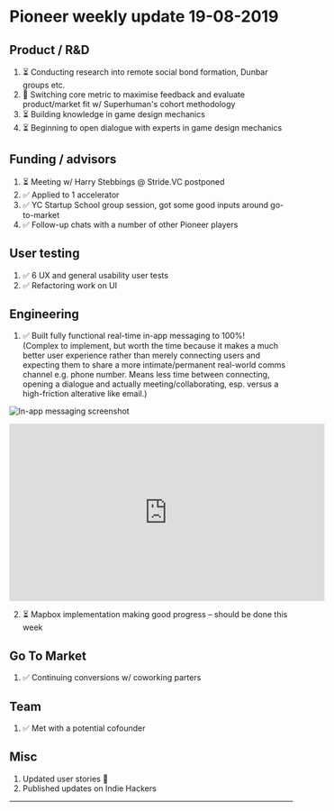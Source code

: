 # Pioneer weekly update 19-08-2019

## Product / R&D

1. ⏳ Conducting research into remote social bond formation, Dunbar groups etc.
2. 🧪 Switching core metric to maximise feedback and evaluate product/market fit w/ Superhuman's cohort methodology
3. ⏳ Building knowledge in game design mechanics
4. ⏳ Beginning to open dialogue with experts in game design mechanics


## Funding / advisors

1. ⏳ Meeting w/ Harry Stebbings @ Stride.VC postponed
2. ✅ Applied to 1 accelerator
3. ✅ YC Startup School group session, got some good inputs around go-to-market
4. ✅ Follow-up chats with a number of other Pioneer players


## User testing

1. ✅ 6 UX and general usability user tests
2. ✅ Refactoring work on UI  

  
## Engineering

1. ✅ Built fully functional real-time in-app messaging to 100%!  
(Complex to implement, but worth the time because it makes a much better user experience rather than merely connecting users and expecting them to share a more intimate/permanent real-world comms channel e.g. phone number. Means less time between connecting, opening a dialogue and actually meeting/collaborating, esp. versus a high-friction alterative like email.)  

![In-app messaging screenshot](https://johnnymakes.github.io/pioneer-updates/assets/img/in-app-messaging.png)  


<iframe width="560" height="315" src="https://www.youtube.com/embed/H2cmWFk5RzY" frameborder="0" allow="accelerometer; autoplay; encrypted-media; gyroscope; picture-in-picture" allowfullscreen></iframe>  


  
2. ⏳ Mapbox implementation making good progress – should be done this week  


  
## Go To Market

1. ✅ Continuing conversions w/ coworking parters


## Team

1. ✅ Met with a potential cofounder


## Misc

1. Updated user stories 📝 
2. Published updates on Indie Hackers  
  
----



